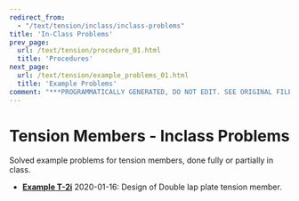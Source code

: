 ```yaml
---
redirect_from:
  - "/text/tension/inclass/inclass-problems"
title: 'In-Class Problems'
prev_page:
  url: /text/tension/procedure_01.html
  title: 'Procedures'
next_page:
  url: /text/tension/example_problems_01.html
  title: 'Example Problems'
comment: "***PROGRAMMATICALLY GENERATED, DO NOT EDIT. SEE ORIGINAL FILES IN /content***"
---
```

# Tension Members - Inclass Problems

Solved example problems for tension members,
done fully or partially in class.

* **[Example T-2i](Class-Example-T-2i.pdf)**  2020-01-16: Design of Double lap plate tension member.

